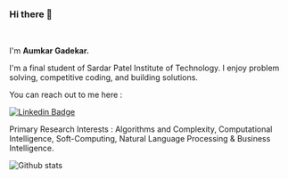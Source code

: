 ### Hi there 👋

<!--
**AumkarG/aumkarg** is a ✨ _special_ ✨ repository because its `README.md` (this file) appears on your GitHub profile.

Here are some ideas to get you started:

- 🔭 I’m currently working on ...
- 🌱 I’m currently learning ...
- 👯 I’m looking to collaborate on ...
- 🤔 I’m looking for help with ...
- 💬 Ask me about ...
- 📫 How to reach me: ...
- 😄 Pronouns: ...
- ⚡ Fun fact: ...
-->

﻿

I'm **Aumkar Gadekar.**

I'm a final student of Sardar Patel Institute of Technology. I enjoy problem solving, competitive coding, and building solutions.

You can reach out to me here :

[![Linkedin Badge](https://img.shields.io/badge/-aumkargadekar-0072b1?style=flat&logo=Linkedin&logoColor=white&link=https://www.linkedin.com/in/aumkar-gadekar-98625015a/)](https://www.linkedin.com/in/aumkar-gadekar/)

Primary Research Interests : Algorithms and Complexity, Computational Intelligence, Soft-Computing, Natural Language Processing & Business Intelligence.
 
![Github stats](https://github-readme-stats.vercel.app/api?username=aumkarg)
